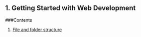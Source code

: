 ## 1. Getting Started with Web Development
###Contents
1. [File and folder structure](file-and-folder-structure.md)